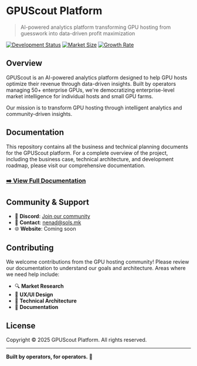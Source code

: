 # GPUScout Platform

> AI-powered analytics platform transforming GPU hosting from guesswork into data-driven profit maximization

[![Development Status](https://img.shields.io/badge/status-business%20planning-blue)](#)
[![Market Size](https://img.shields.io/badge/market-20%2C000%2B%20hosts-green)](#)
[![Growth Rate](https://img.shields.io/badge/growth-32%25%20annually-brightgreen)](#)

## Overview

GPUScout is an AI-powered analytics platform designed to help GPU hosts optimize their revenue through data-driven insights. Built by operators managing 50+ enterprise GPUs, we're democratizing enterprise-level market intelligence for individual hosts and small GPU farms.

Our mission is to transform GPU hosting through intelligent analytics and community-driven insights.

## Documentation

This repository contains all the business and technical planning documents for the GPUScout platform. For a complete overview of the project, including the business case, technical architecture, and development roadmap, please visit our comprehensive documentation.

### **[➡️ View Full Documentation](./docs/index.md)**

## Community & Support

- 💬 **Discord**: [Join our community](https://discord.gg/hsuebsq4x8)
- 📧 **Contact**: [nenad@sols.mk](mailto:nenad@sols.mk)
- 🌐 **Website**: Coming soon

## Contributing

We welcome contributions from the GPU hosting community! Please review our documentation to understand our goals and architecture. Areas where we need help include:

- 🔍 **Market Research**
- 🎨 **UX/UI Design**
- 🔧 **Technical Architecture**
- 📝 **Documentation**

## License

Copyright © 2025 GPUScout Platform. All rights reserved.

---

**Built by operators, for operators.** 🚀